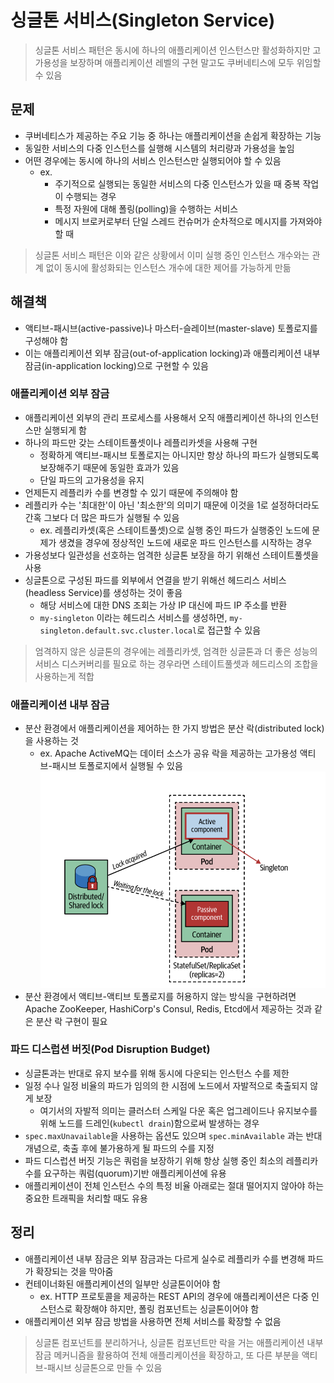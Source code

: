 # 싱글톤 서비스(Singleton Service)
> 싱글톤 서비스 패턴은 동시에 하나의 애플리케이션 인스턴스만 활성화하지만 고가용성을 보장하며 애플리케이션 레벨의 구현 말고도 쿠버네티스에 모두 위임할 수 있음

## 문제
- 쿠버네티스가 제공하는 주요 기능 중 하나는 애플리케이션을 손쉽게 확장하는 기능
- 동일한 서비스의 다중 인스턴스를 실행해 시스템의 처리량과 가용성을 높임
- 어떤 경우에는 동시에 하나의 서비스 인스턴스만 실행되어야 할 수 있음
  - ex. 
    - 주기적으로 실행되는 동일한 서비스의 다중 인스턴스가 있을 때 중복 작업이 수행되는 경우
    - 특정 자원에 대해 폴링(polling)을 수행하는 서비스
    - 메시지 브로커로부터 단일 스레드 컨슈머가 순차적으로 메시지를 가져와야 할 때

> 싱글톤 서비스 패턴은 이와 같은 상황에서 이미 실행 중인 인스턴스 개수와는 관계 없이 동시에 활성화되는 인스턴스 개수에 대한 제어를 가능하게 만듦

## 해결책
- 액티브-패시브(active-passive)나 마스터-슬레이브(master-slave) 토폴로지를 구성해야 함
- 이는 애플리케이션 외부 잠금(out-of-application locking)과 애플리케이션 내부 잠금(in-application locking)으로 구현할 수 있음

### 애플리케이션 외부 잠금
- 애플리케이션 외부의 관리 프로세스를 사용해서 오직 애플리케이션 하나의 인스턴스만 실행되게 함
- 하나의 파드만 갖는 스테이트풀셋이나 레플리카셋을 사용해 구현
  - 정확하게 액티브-패시브 토폴로지는 아니지만 항상 하나의 파드가 실행되도록 보장해주기 때문에 동일한 효과가 있음
  - 단일 파드의 고가용성을 유지
- 언제든지 레플리카 수를 변경할 수 있기 때문에 주의해야 함
- 레플리카 수는 '최대한'이 아닌 '최소한'의 의미기 때문에 이것을 1로 설정하더라도 간혹 그보다 더 많은 파드가 실행될 수 있음
  - ex. 레플리카셋(혹은 스테이트풀셋)으로 실행 중인 파드가 실행중인 노드에 문제가 생겼을 경우에 정상적인 노드에 새로운 파드 인스턴스를 시작하는 경우
- 가용성보다 일관성을 선호하는 엄격한 싱글톤 보장을 하기 위해선 스테이트풀셋을 사용
- 싱글톤으로 구성된 파드를 외부에서 연결을 받기 위해선 헤드리스 서비스(headless Service)를 생성하는 것이 좋음
  - 해당 서비스에 대한 DNS 조회는 가상 IP 대신에 파드 IP 주소를 반환
  - `my-singleton` 이라는 헤드리스 서비스를 생성하면, `my-singleton.default.svc.cluster.local`로 접근할 수 있음

> 엄격하지 않은 싱글톤의 경우에는 레플리카셋, 엄격한 싱글톤과 더 좋은 성능의 서비스 디스커버리를 필요로 하는 경우라면 스테이트풀셋과 헤드리스의 조합을 사용하는게 적합

### 애플리케이션 내부 잠금
- 분산 환경에서 애플리케이션을 제어하는 한 가지 방법은 분산 락(distributed lock)을 사용하는 것
  - ex. Apache ActiveMQ는 데이터 소스가 공유 락을 제공하는 고가용성 액티브-패시브 토폴로지에서 실행될 수 있음
    ![Alt text](image.png)
- 분산 환경에서 액티브-액티브 토폴로지를 허용하지 않는 방식을 구현하려면 Apache ZooKeeper, HashiCorp's Consul, Redis, Etcd에서 제공하는 것과 같은 분산 락 구현이 필요

### 파드 디스럽션 버짓(Pod Disruption Budget)
- 싱글톤과는 반대로 유지 보수를 위해 동시에 다운되는 인스턴스 수를 제한
- 일정 수나 일정 비율의 파드가 임의의 한 시점에 노드에서 자발적으로 축출되지 않게 보장
  - 여기서의 자발적 의미는 클러스터 스케일 다운 혹은 업그레이드나 유지보수를 위해 노드를 드레인(`kubectl drain`)함으로써 발생하는 경우
- `spec.maxUnavailable`을 사용하는 옵션도 있으며 `spec.minAvailable` 과는 반대 개념으로, 축출 후에 불가용하게 될 파드의 수를 지정
- 파드 디스럽션 버짓 기능은 쿼럼을 보장하기 위해 항상 실행 중인 최소의 레플리카 수를 요구하는 쿼럼(quorum)기반 애플리케이션에 유용
- 애플리케이션이 전체 인스턴스 수의 특정 비율 아래로는 절대 떨어지지 않아야 하는 중요한 트래픽을 처리할 때도 유용

## 정리
- 애플리케이션 내부 잠금은 외부 잠금과는 다르게 실수로 레플리카 수를 변경해 파드가 확장되는 것을 막아줌
- 컨테이너화된 애플리케이션의 일부만 싱글톤이어야 함
  - ex. HTTP 프로토콜을 제공하는 REST API의 경우에 애플리케이션은 다중 인스턴스로 확장해야 하지만, 폴링 컴포넌트는 싱글톤이어야 함
- 애플리케이션 외부 잠금 방법을 사용하면 전체 서비스를 확장할 수 없음

> 싱글톤 컴포넌트를 분리하거나, 싱글톤 컴포넌트만 락을 거는 애플리케이션 내부 잠금 메커니즘을 활용하여 전체 애플리케이션을 확장하고, 또 다른 부분을 액티브-패시브 싱글톤으로 만들 수 있음